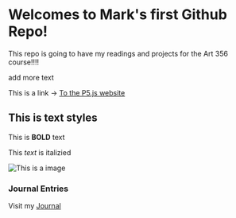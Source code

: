 # Welcomes to Mark's first Github Repo!


This  repo is going to have my readings and projects for the Art 356 course!!!!

add more text

This is a link -> [To the P5.js website](https://editor.p5js.org/)

## This is text styles

This is **BOLD** text

This *text* is italizied

![This is a image](https://toymachine.com/cdn/shop/files/Share_TM.jpg?v=1745602801)


### Journal Entries

Visit my [Journal](journal/8262025-entry.md)
